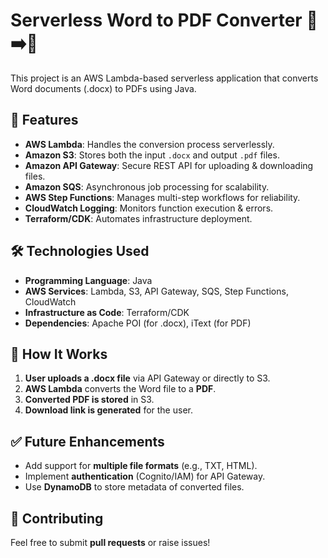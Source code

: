 # Serverless Word to PDF Converter 📝➡️📄

This project is an AWS Lambda-based serverless application that converts Word documents (.docx) to PDFs using Java.

## 🚀 Features
- **AWS Lambda**: Handles the conversion process serverlessly.
- **Amazon S3**: Stores both the input `.docx` and output `.pdf` files.
- **Amazon API Gateway**: Secure REST API for uploading & downloading files.
- **Amazon SQS**: Asynchronous job processing for scalability.
- **AWS Step Functions**: Manages multi-step workflows for reliability.
- **CloudWatch Logging**: Monitors function execution & errors.
- **Terraform/CDK**: Automates infrastructure deployment.

## 🛠️ Technologies Used
- **Programming Language**: Java
- **AWS Services**: Lambda, S3, API Gateway, SQS, Step Functions, CloudWatch
- **Infrastructure as Code**: Terraform/CDK
- **Dependencies**: Apache POI (for .docx), iText (for PDF)

## 📜 How It Works
1. **User uploads a .docx file** via API Gateway or directly to S3.
2. **AWS Lambda** converts the Word file to a **PDF**.
3. **Converted PDF is stored** in S3.
4. **Download link is generated** for the user.

## ✅ Future Enhancements
- Add support for **multiple file formats** (e.g., TXT, HTML).
- Implement **authentication** (Cognito/IAM) for API Gateway.
- Use **DynamoDB** to store metadata of converted files.

## 🤝 Contributing
Feel free to submit **pull requests** or raise issues!
```
